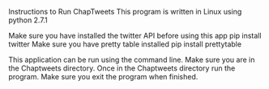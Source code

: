 Instructions to Run ChapTweets
This program is written in Linux using python 2.7.1

Make sure you have installed the twitter API before using this app
 pip install twitter
Make sure you have pretty table installed
 pip install prettytable

This application can be run using the command line.
Make sure you are in the Chaptweets directory.
Once in the Chaptweets directory run the program.
Make sure you exit the program when finished.
